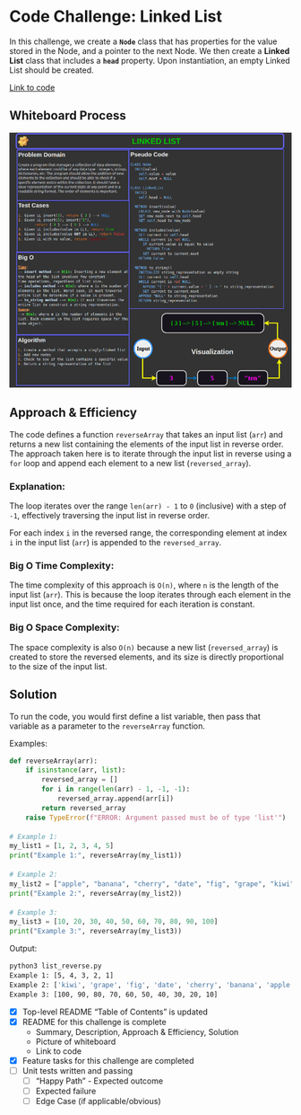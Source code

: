 # Code Challenge: Linked List

In this challenge, we create a **`Node`** class that has properties for the value stored in the Node, and a pointer to the next Node. We then create a **Linked List** class that includes a **`head`** property. Upon instantiation, an empty Linked List should be created.

[Link to code](./list_reverse.py)

## Whiteboard Process

![White Board](White_Board.png)

## Approach & Efficiency

The code defines a function `reverseArray` that takes an input list (`arr`) and returns a
new list containing the elements of the input list in reverse order. The approach taken
here is to iterate through the input list in reverse using a `for` loop and append each
element to a new list (`reversed_array`).

### Explanation:

The loop iterates over the range `len(arr) - 1` to `0` (inclusive) with a step of `-1`,
effectively traversing the input list in reverse order.

For each index `i` in the reversed range, the corresponding element at index `i` in the
input list (`arr`) is appended to the `reversed_array`.

### Big O Time Complexity:

The time complexity of this approach is `O(n)`, where `n` is the length of the input list (`arr`).
This is because the loop iterates through each element in the input list once, and the time
required for each iteration is constant.

### Big O Space Complexity:

The space complexity is also `O(n)` because a new list (`reversed_array`) is created to store the
reversed elements, and its size is directly proportional to the size of the input list.

## Solution

To run the code, you would first define a list variable, then pass that variable as a parameter to
the `reverseArray` function.

Examples:

```python
def reverseArray(arr):
    if isinstance(arr, list):
        reversed_array = []
        for i in range(len(arr) - 1, -1, -1):
            reversed_array.append(arr[i])
        return reversed_array
    raise TypeError(f"ERROR: Argument passed must be of type 'list'")

# Example 1:
my_list1 = [1, 2, 3, 4, 5]
print("Example 1:", reverseArray(my_list1))

# Example 2:
my_list2 = ["apple", "banana", "cherry", "date", "fig", "grape", "kiwi"]
print("Example 2:", reverseArray(my_list2))

# Example 3:
my_list3 = [10, 20, 30, 40, 50, 60, 70, 80, 90, 100]
print("Example 3:", reverseArray(my_list3))
```

Output:

```bash
python3 list_reverse.py
Example 1: [5, 4, 3, 2, 1]
Example 2: ['kiwi', 'grape', 'fig', 'date', 'cherry', 'banana', 'apple']
Example 3: [100, 90, 80, 70, 60, 50, 40, 30, 20, 10]
```

- [x] Top-level README “Table of Contents” is updated
- [x] README for this challenge is complete
  - Summary, Description, Approach & Efficiency, Solution
  - Picture of whiteboard
  - Link to code
- [x] Feature tasks for this challenge are completed
- [ ] Unit tests written and passing
  - [ ] “Happy Path” - Expected outcome
  - [ ] Expected failure
  - [ ] Edge Case (if applicable/obvious)
